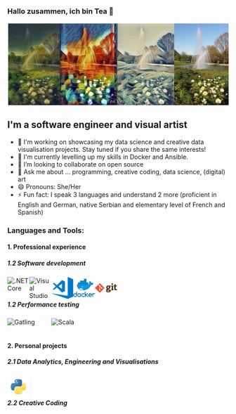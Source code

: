 ### Hallo zusammen, ich bin Tea  👋

 <img alt="GIF" src="https://github.com/teaprokic/teaprokic/blob/main/Banner.png" />


## I'm a software engineer and visual artist 
- 🔭 I'm working on showcasing my data science and creative data visualisation projects. Stay tuned if you share the same interests!
- 🌱 I'm currently levelling up my skills in Docker and Ansible.
- 👯 I’m looking to collaborate on open source
- 💬 Ask me about ... programming, creative coding, data science, (digital) art
- 😄 Pronouns: She/Her
- ⚡ Fun fact: I speak 3 languages and understand 2 more (proficient in English and German, native Serbian and elementary level of French and Spanish)

### Languages and Tools:

#### 1. Professional experience 

##### 1.2 Software development
<img align="left" alt=".NET Core" width="50px" src="https://upload.wikimedia.org/wikipedia/commons/e/ee/.NET_Core_Logo.svg" />
<img align="left" alt="Visual Studio" width="50px" src="https://upload.wikimedia.org/wikipedia/commons/c/cd/Visual_Studio_2017_Logo.svg" />
<img align="left" alt="Visual Studio Code" width="50px" src="https://raw.githubusercontent.com/github/explore/80688e429a7d4ef2fca1e82350fe8e3517d3494d/topics/visual-studio-code/visual-studio-code.png" />
<img align="left" alt="Docker" width="50px" src="https://raw.githubusercontent.com/github/explore/80688e429a7d4ef2fca1e82350fe8e3517d3494d/topics/docker/docker.png" />
<img align="left" alt="Git" width="50px" src="https://raw.githubusercontent.com/github/explore/80688e429a7d4ef2fca1e82350fe8e3517d3494d/topics/git/git.png"  />

<br /> <br />
##### 1.2 Performance testing
<img align="left" alt="Gatling" width="100px" src="https://upload.wikimedia.org/wikipedia/commons/e/ea/Gatling-logo.png" />
<img align="left" alt="Scala" width="100px" src="https://upload.wikimedia.org/wikipedia/commons/3/39/Scala-full-color.svg" />
<br /> <br />

#### 2. Personal projects 
##### 2.1 Data Analytics, Engineering and Visualisations
<img align="left" alt="python" width="50px" src="https://raw.githubusercontent.com/github/explore/80688e429a7d4ef2fca1e82350fe8e3517d3494d/topics/python/python.png" />
<br /> <br />

##### 2.2 Creative Coding

<br />
